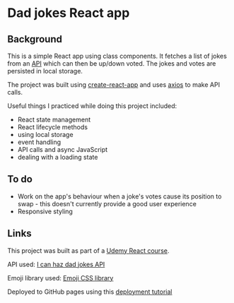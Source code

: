 # Dad jokes React app

## Background

This is a simple React app using class components. It fetches a list of jokes from an [API](https://icanhazdadjoke.com/api) which can then be up/down voted. The jokes and votes are persisted in local storage.

The project was built using [create-react-app](https://github.com/facebook/create-react-app) and uses [axios](https://www.npmjs.com/package/axios) to make API calls.

Useful things I practiced while doing this project included: 
- React state management
- React lifecycle methods
- using local storage
- event handling
- API calls and async JavaScript
- dealing with a loading state

## To do

- Work on the app's behaviour when a joke's votes cause its position to swap - this doesn't currently provide a good user experience
- Responsive styling

## Links

This project was built as part of a [Udemy React course](https://www.udemy.com/course/modern-react-bootcamp).

API used: [I can haz dad jokes API](https://icanhazdadjoke.com/api)

Emoji library used: [Emoji CSS library](https://emoji-css.afeld.me/)

Deployed to GitHub pages using this [deployment tutorial](https://github.com/gitname/react-gh-pages)
